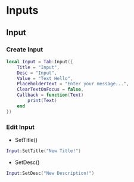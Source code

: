 # Inputs

## Input
### Create Input
```lua
local Input = Tab:Input({
    Title = "Input",
    Desc = "Input",
    Value = "Text Hello",
    PlaceholderText = "Enter your message...",
    ClearTextOnFocus = false,
    Callback = function(Text)
        print(Text)
    end
})
```

### Edit Input
- SetTitle()
```lua
Input:SetTitle("New Title!")
```
- SetDesc()
```lua
Input:SetDesc("New Description!")
```

